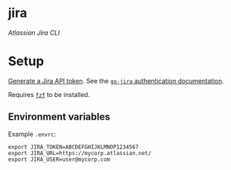 # jira

*Atlassian Jira CLI*

# Setup

[Generate a Jira API token](https://support.atlassian.com/atlassian-account/docs/manage-api-tokens-for-your-atlassian-account/).
See the [`go-jira` authentication documentation](https://pkg.go.dev/github.com/andygrunwald/go-jira@v1.16.0#readme-authentication).

Requires [`fzf`](https://github.com/junegunn/fzf) to be installed.

## Environment variables

Example `.envrc`:

```
export JIRA_TOKEN=ABCDEFGHIJKLMNOP1234567
export JIRA_URL=https://mycorp.atlassian.net/
export JIRA_USER=user@mycorp.com
```

